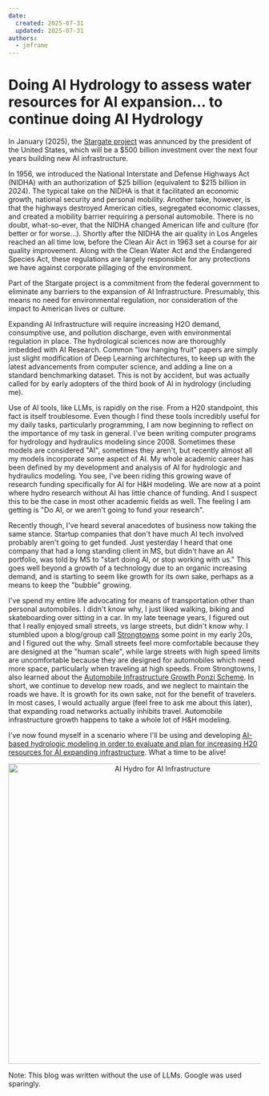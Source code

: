 ```yaml
---
date:
  created: 2025-07-31
  updated: 2025-07-31
authors:
  - jmframe
---
```


# Doing AI Hydrology to assess water resources for AI expansion... to continue doing AI Hydrology

In January (2025), the [Stargate project](https://openai.com/index/announcing-the-stargate-project/) was annunced by the president of the United States, which will be a $500 billion investment over the next four years building new AI infrastructure. 

In 1956, we introduced the National Interstate and Defense Highways Act (NIDHA) with an authorization of $25 billion (equivalent to $215 billion in 2024). The typical take on the NIDHA is that it facilitated an economic growth, national security and personal mobility. Another take, however, is that the highways destroyed American cities, segregated economic classes, and created a mobility barrier requiring a personal automobile. There is no doubt, what-so-ever, that the NIDHA changed American life and culture (for better or for worse...). Shortly after the NIDHA the air quality in Los Angeles reached an all time low, before the Clean Air Act in 1963 set a course for air quality improvement. Along with the Clean Water Act and the Endangered Species Act, these regulations are largely responsible for any protections we have against corporate pillaging of the environment.

Part of the Stargate project is a commitment from the federal government to eliminate any barriers to the expansion of AI Infrastructure. Presumably, this means no need for environmental regulation, nor consideration of the impact to American lives or culture. 

Expanding AI Infrastructure will require increasing H2O demand, consumptive use, and pollution discharge, even with environmental regulation in place. The hydrological sciences now are thoroughly imbedded with AI Research. Common "low hanging fruit" papers are simply just slight modification of Deep Learning architectures, to keep up with the latest advancements from computer science, and adding a line on a standard benchmarking dataset. This is not by accident, but was actually called for by early adopters of the third book of AI in hydrology (including me).

Use of AI tools, like LLMs, is rapidly on the rise. From a H20 standpoint, this fact is itself troublesome. Even though I find these tools incredibly useful for my daily tasks, particularly programming, I am now beginning to reflect on the importance of my task in general. I've been writing computer programs for hydrology and hydraulics modeling since 2008. Sometimes these models are considered "AI", sometimes they aren't, but recently almost all my models incorporate some aspect of AI. My whole academic career has been defined by my development and analysis of AI for hydrologic and hydraulics modeling. You see, I've been riding this growing wave of research funding specifically for AI for H&H modeling. We are now at a point where hydro research without AI has little chance of funding. And I suspect this to be the case in most other academic fields as well. The feeling I am getting is "Do AI, or we aren't going to fund your research". 

Recently though, I've heard several anacedotes of business now taking the same stance. Startup companies that don't have much AI tech involved probably aren't going to get funded. Just yesterday I heard that one company that had a long standing client in MS, but didn't have an AI portfolio, was told by MS to "start doing AI, or stop working with us." This goes well beyond a growth of a technology due to an organic increasing demand, and is starting to seem like growth for its own sake, perhaps as a means to keep the "bubble" growing. 

I've spend my entire life advocating for means of transportation other than personal automobiles. I didn't know why, I just liked walking, biking and skateboarding over sitting in a car. In my late teenage years, I figured out that I really enjoyed small streets, vs large streets, but didn't know why. I stumbled upon a blog/group call [Strongtowns](https://www.strongtowns.org) some point in my early 20s, and I figured out the why. Small streets feel more comfortable because they are designed at the "human scale", while large streets with high speed limits are uncomfortable because they are designed for automobiles which need more space, particularly when traveling at high speeds. From Strongtowns, I also learned about the [Automobile Infrastructure Growth Ponzi Scheme](https://www.strongtowns.org/journal/2020/8/28/the-growth-ponzi-scheme-a-crash-course). In short, we continue to develop new roads, and we neglect to maintain the roads we have. It is growth for its own sake, not for the benefit of travelers. In most cases, I would actually argue (feel free to ask me about this later), that expanding road networks actually inhibits travel. Automobile infrastructure growth happens to take a whole lot of H&H modeling. 

I've now found myself in a scenario where I'll be using and developing [AI-based hydrologic modeling in order to evaluate and plan for increasing H20 resources for AI expanding infrastructure](https://dualearth.github.io/projects.html). What a time to be alive!

<p align="center">
  <img src="https://dualearth.github.io/fig/ai_infra_h2o.png" alt="AI Hydro for AI Infrastructure"
width=600"/>
</p>

Note: This blog was written without the use of LLMs. Google was used sparingly.
